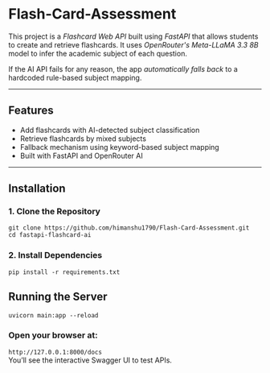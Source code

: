 # Flash-Card-Assessment
This project is a *Flashcard Web API* built using *FastAPI* that allows students to create and retrieve flashcards. It uses *OpenRouter's Meta-LLaMA 3.3 8B* model to infer the academic subject of each question.

If the AI API fails for any reason, the app *automatically falls back* to a hardcoded rule-based subject mapping.

---

## Features

- Add flashcards with AI-detected subject classification
- Retrieve flashcards by mixed subjects
- Fallback mechanism using keyword-based subject mapping
- Built with FastAPI and OpenRouter AI

---

## Installation

### 1. Clone the Repository

```git clone https://github.com/himanshu1790/Flash-Card-Assessment.git``` <br>
```cd fastapi-flashcard-ai```


### 2. Install Dependencies

```pip install -r requirements.txt```



## Running the Server

```uvicorn main:app --reload```

### Open your browser at:

```http://127.0.0.1:8000/docs```<br>
You’ll see the interactive Swagger UI to test APIs.

